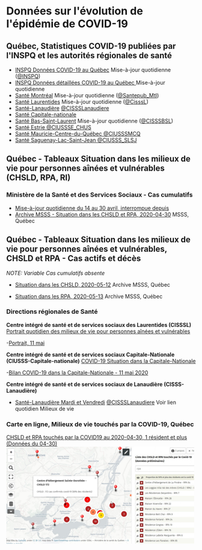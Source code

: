 # Données sur l'évolution de l'épidémie de COVID-19

## Québec, Statistiques COVID-19 publiées par l'INSPQ et les autorités régionales de santé

- [INSPQ Données COVID-19 au Québec](https://www.inspq.qc.ca/covid-19/donnees) Mise-à-jour quotidienne ([@INSPQ](https://twitter.com/INSPQ))
- [INSPQ Données détaillées COVID-19 au Québec ](https://www.inspq.qc.ca/covid-19/donnees/details) Mise-à-jour quotidienne
- [Santé Montréal](https://santemontreal.qc.ca/population/coronavirus-covid-19/#c36391) Mise-à-jour quotidienne ([@Santepub_Mtl](https://twitter.com/Santepub_Mtl))
- [Santé Laurentides](http://www.santelaurentides.gouv.qc.ca/nc/sante-publique/maladies-infectieuses/covid-19-coronavirus/situation-dans-les-laurentides/) Mise-à-jour quotidienne ([@CisssL](https://twitter.com/CisssL))
- [Santé-Lanaudière](http://www.cisss-lanaudiere.gouv.qc.ca/coronavirus/nombre-de-cas/) [@CISSSLanaudiere](https://twitter.com/CISSSLanaudiere)
- [Santé Capitale-nationale](https://www.ciusss-capitalenationale.gouv.qc.ca/)
- [Santé Bas-Saint-Laurent](https://www.cisss-bsl.gouv.qc.ca/vivre-en-sante/maladies-infectieuses/coronavirus-covid-19/etat-de-la-situation) Mise-à-jour quotidienne ([@CISSSBSL](https://twitter.com/CISSSBSL))
- [Santé Estrie @CIUSSSE_CHUS](https://twitter.com/CIUSSSE_CHUS)
- [Santé Mauricie-Centre-du-Québec @CIUSSSMCQ](https://twitter.com/CIUSSSMCQ)
- [Santé Saguenay-Lac-Saint-Jean @CIUSSS_SLSJ](https://twitter.com/CIUSSS_SLSJ)

## Québec - Tableaux Situation dans les milieux de vie pour personnes aînées et vulnérables (CHSLD, RPA, RI) 

### Ministère de la Santé et des Services Sociaux - Cas cumulatifs
- [Mise-à-jour quotidienne du 14 au 30 avril, interrompue depuis](https://www.quebec.ca/sante/problemes-de-sante/a-z/coronavirus-2019/situation-coronavirus-quebec/#c53630)
- [Archive MSSS - Situation dans les CHSLD et RPA, 2020-04-30](Qc/Tableau-milieux-de-vie-COVID-19-2020-04-30.pdf) MSSS, Québec 

## Québec - Tableaux Situation dans les milieux de vie pour personnes aînées et vulnérables, CHSLD et RPA - Cas actifs et décès  
*NOTE: Variable Cas cumulatifs absente*

- [Situation dans les CHSLD, 2020-05-12](Qc/%C3%89tat%20de%20situation%20des%20cas%20confirm%C3%A9s%20et%20des%20d%C3%A9c%C3%A8s%20COVID-19%20par%20CHSLD%2C%20Qu%C3%A9bec%2C%2012%20mai%202020.pdf) Archive MSSS, Québec 

- [Situation dans les RPA, 2020-05-13](Qc/%C3%89tat%20de%20situation%20des%20cas%20confirm%C3%A9s%20et%20des%20d%C3%A9c%C3%A8s%20COVID-19%20par%20RPA%2C%20Qu%C3%A9bec%2C%2013%20mai%202020.pdf) Archive MSSS, Québec 

### Directions régionales de Santé

**Centre intégré de santé et de services sociaux des Laurentides (CISSSL)**
[Portrait quotidien des milieux de vie pour personnes aînées et vulnérables](http://www.santelaurentides.gouv.qc.ca/nc/sante-publique/maladies-infectieuses/covid-19-coronavirus/situation-dans-les-laurentides/portrait-quotidien-des-milieux-de-vie-pour-personnes-ainees-et-vulnerables/)

-[Portrait, 11 mai](http://www.santelaurentides.gouv.qc.ca/fileadmin/internet/cisss_laurentides/Sante_Publique/Maladies_infectieuses/COVID-19/Situation_dans_les_Laurentides/Portrait_quotidien_des_milieux_de_vie_ajuste_en_date_du_11_mai_2020.pdf)

**Centre intégré de santé et de services sociaux Capitale-Nationale (CIUSSS-Capitale-nationale)**
[COVID-19 Situation dans la Capitale-Nationale](https://www.ciusss-capitalenationale.gouv.qc.ca/)

-[Bilan COVID-19 dans la Capitale-Nationale - 11 mai 2020](https://www.ciusss-capitalenationale.gouv.qc.ca/sites/default/files/00-CORONAVIRUS/Communique/2020-05-11_communique_bilan.pdf)

**Centre intégré de santé et de services sociaux de Lanaudière (CISSS-Lanaudière)**
- [Santé-Lanaudière Mardi et Vendredi](http://www.cisss-lanaudiere.gouv.qc.ca/coronavirus/nombre-de-cas/) [@CISSSLanaudiere](https://twitter.com/CISSSLanaudiere) Voir lien quotidien Milieux de vie

### Carte en ligne, Milieux de vie touchés par la COVID-19, Québec

[CHSLD et RPA touchés par la COVID19 au 2020-04-30, 1 résident et plus (Données du 04-30)
<img align="left" width="500" src="Qc/Carte-Covid-Grand-Mtl-2020-04-30-Liste.jpg">
](http://umap.openstreetmap.fr/fr/map/liste-des-chsld-et-rpa-touches-par-le-covid-19-ser_445831#10/45.5244/-73.7189)

